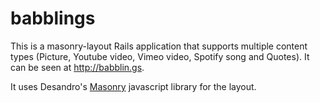 # babblings

This is a masonry-layout Rails application that supports multiple content types (Picture, Youtube video, Vimeo video, Spotify song and Quotes). It can be seen at http://babblin.gs.

It uses Desandro's [Masonry](https://github.com/desandro/masonry) javascript library for the layout.
